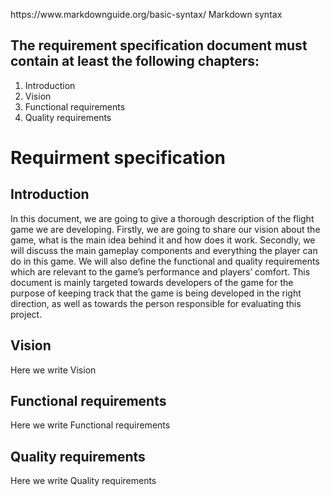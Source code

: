 <p>https://www.markdownguide.org/basic-syntax/ Markdown syntax</p>
<h2>The requirement specification document must contain at least the following chapters:</h2>
<ol>
  <li>Introduction</li>
  <li>Vision</li>
  <li>Functional requirements</li>
  <li>Quality requirements</li>
</ol>
<h1>Requirment specification</h1>
<h2>Introduction</h2>
<p>In this document, we are going to give a thorough description of the flight game we are developing. Firstly, we are going to share our vision about the game, what is the main idea behind it and how does it work. Secondly, we will discuss the main gameplay components and everything the player can do in this game. We will also define the functional and quality requirements which are relevant to the game’s performance and players’ comfort. This document is mainly targeted towards developers of the game for the purpose of keeping track that the game is being developed in the right direction, as well as towards the person responsible for evaluating this project.</p>
<h2>Vision</h2>
<p>Here we write Vision</p>
<h2>Functional requirements</h2>
<p>Here we write Functional requirements</p>
<h2>Quality requirements</h2>
<p>Here we write Quality requirements</p>


